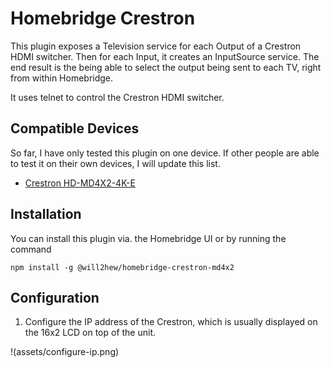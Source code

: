 # Homebridge Crestron

This plugin exposes a Television service for each Output of a Crestron HDMI switcher. Then for each Input, it creates an InputSource service. The end result is the being able to select the output being sent to each TV, right from within Homebridge.

It uses telnet to control the Crestron HDMI switcher.

## Compatible Devices

So far, I have only tested this plugin on one device. If other people are able to test it on their own devices, I will update this list.

- [Crestron HD-MD4X2-4K-E](https://www.crestron.com/Products/Video/HDMI-Solutions/HDMI-Switchers/HD-MD4X2-4K-E)

## Installation

You can install this plugin via. the Homebridge UI or by running the command

`npm install -g @will2hew/homebridge-crestron-md4x2`

## Configuration

1. Configure the IP address of the Crestron, which is usually displayed on the 16x2 LCD on top of the unit.

!(assets/configure-ip.png)

